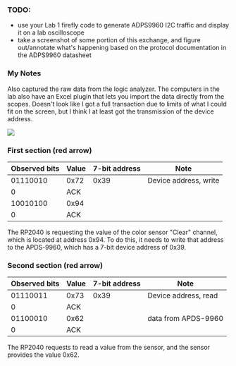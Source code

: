 ### TODO:

- use your Lab 1 firefly code to generate ADPS9960 I2C traffic and display it on a lab oscilloscope
- take a screenshot of some portion of this exchange, and figure out/annotate what's happening based on the protocol documentation in the ADPS9960 datasheet 


### My Notes

Also captured the raw data from the logic analyzer. The computers in the lab also have an Excel plugin that lets you import the data directly from the scopes.
Doesn't look like I got a full transaction due to limits of what I could fit on the screen, but I think I at least got the transmission of the device address.

![](part5-i2c-apds_9960-individual-waveforms-annotations.png)

### First section (red arrow)

|Observed bits|Value|7-bit address|Note|
|-------------|-----|-------------|----|
|01110010|0x72|0x39|Device address, write|
|0|ACK|
|10010100|0x94
|0|ACK|

The RP2040 is requesting the value of the color sensor "Clear" channel, which is located at address 0x94. To do this, it needs to write that address to the APDS-9960, which has a 7-bit device address of 0x39. 

### Second section (red arrow)

|Observed bits|Value|7-bit address|Note|
|-------------|-----|-------------|----|
|01110011|0x73|0x39|Device address, read|
|0|ACK|
|01100010|0x62||data from APDS-9960|
|0|ACK|

The RP2040 requests to read a value from the sensor, and the sensor provides the value 0x62.


